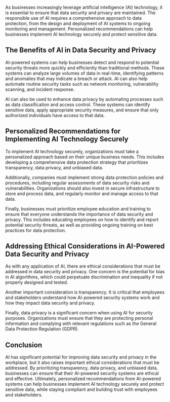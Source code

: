 

As businesses increasingly leverage artificial intelligence (AI) technology, it is essential to ensure that data security and privacy are maintained. The responsible use of AI requires a comprehensive approach to data protection, from the design and deployment of AI systems to ongoing monitoring and management. Personalized recommendations can help businesses implement AI technology securely and protect sensitive data.

The Benefits of AI in Data Security and Privacy
-----------------------------------------------

AI-powered systems can help businesses detect and respond to potential security threats more quickly and efficiently than traditional methods. These systems can analyze large volumes of data in real-time, identifying patterns and anomalies that may indicate a breach or attack. AI can also help automate routine security tasks such as network monitoring, vulnerability scanning, and incident response.

AI can also be used to enhance data privacy by automating processes such as data classification and access control. These systems can identify sensitive data, apply appropriate security measures, and ensure that only authorized individuals have access to that data.

Personalized Recommendations for Implementing AI Technology Securely
--------------------------------------------------------------------

To implement AI technology securely, organizations must take a personalized approach based on their unique business needs. This includes developing a comprehensive data protection strategy that prioritizes transparency, data privacy, and unbiased data.

Additionally, companies must implement strong data protection policies and procedures, including regular assessments of data security risks and vulnerabilities. Organizations should also invest in secure infrastructure to store and process data, and regularly monitor and manage access to that data.

Finally, businesses must prioritize employee education and training to ensure that everyone understands the importance of data security and privacy. This includes educating employees on how to identify and report potential security threats, as well as providing ongoing training on best practices for data protection.

Addressing Ethical Considerations in AI-Powered Data Security and Privacy
-------------------------------------------------------------------------

As with any application of AI, there are ethical considerations that must be addressed in data security and privacy. One concern is the potential for bias in AI algorithms, which could perpetuate discrimination and inequality if not properly designed and tested.

Another important consideration is transparency. It is critical that employees and stakeholders understand how AI-powered security systems work and how they impact data security and privacy.

Finally, data privacy is a significant concern when using AI for security purposes. Organizations must ensure that they are protecting personal information and complying with relevant regulations such as the General Data Protection Regulation (GDPR).

Conclusion
----------

AI has significant potential for improving data security and privacy in the workplace, but it also raises important ethical considerations that must be addressed. By prioritizing transparency, data privacy, and unbiased data, businesses can ensure that their AI-powered security systems are ethical and effective. Ultimately, personalized recommendations from AI-powered systems can help businesses implement AI technology securely and protect sensitive data, while staying compliant and building trust with employees and stakeholders.
